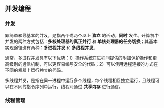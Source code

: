 ## 并发编程

### 并发

罪简单和最基本的并发，是指两个或两个以上 **独立** 的活动，**同时** 发生。计算机中并发的两种方式包括：**多核处理器的真正并行** 和 **单核处理器的任务切换**；其基本实现途径也有两种：**多进程并发** 和 **多线程并发**。

通常，多进程并发具有以下优势：1）操作系统在进程间提供的附加保护操作和更高级别的通信机制，可以更容易编写安全的代码；2）可以使用远程连接的方式在不同的机器上运行独立的代码。

多线程并发，是指在同一进程中运行多个线程，每个线程相互独立运行，且线程可以在不同的指令序列中运行，线程间通过 **共享内存** 进行通信。

### 线程管理
